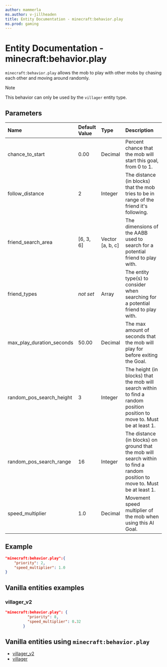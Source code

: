 ```yaml
---
author: mammerla
ms.author: v-jillheaden
title: Entity Documentation - minecraft:behavior.play
ms.prod: gaming
---
```


# Entity Documentation - minecraft:behavior.play

`minecraft:behavior.play` allows the mob to play with other mobs by chasing each other and moving around randomly.

> [!NOTE]
> This behavior can only be used by the `villager` entity type.

## Parameters

|Name |Default Value  |Type  |Description  |
|:----------|:----------|:----------|:----------|
| chance_to_start| 0.00| Decimal| Percent chance that the mob will start this goal, from 0 to 1. |
| follow_distance| 2| Integer| The distance (in blocks) that the mob tries to be in range of the friend it's following. |
| friend_search_area| [6, 3, 6]| Vector [a, b, c] |The dimensions of the AABB used to search for a potential friend to play with. |
| friend_types|*not set*| Array| The entity type(s) to consider when searching for a potential friend to play with. |
| max_play_duration_seconds| 50.00| Decimal| The max amount of seconds that the mob will play for before exiting the Goal. |
| random_pos_search_height| 3| Integer| The height (in blocks) that the mob will search within to find a random position position to move to. Must be at least 1. |
| random_pos_search_range| 16| Integer| The distance (in blocks) on ground that the mob will search within to find a random position to move to. Must be at least 1. |
| speed_multiplier| 1.0| Decimal| Movement speed multiplier of the mob when using this AI Goal. |

## Example

```json
"minecraft:behavior.play":{
    "priority": 2,
    "speed_multiplier": 1.0
}
```

## Vanilla entities examples

### villager_v2

```json
"minecraft:behavior.play": {
          "priority": 8,
          "speed_multiplier": 0.32
        }
```

## Vanilla entities using `minecraft:behavior.play`

- [villager_v2](../../../../Source/VanillaBehaviorPack_Snippets/entities/villager_v2.md)
- [villager](../../../../Source/VanillaBehaviorPack_Snippets/entities/villager.md)
